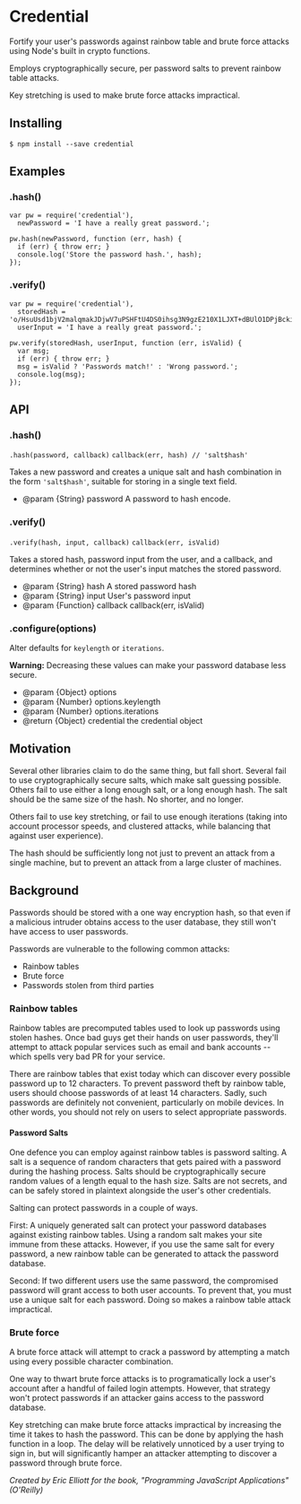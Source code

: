 # Credential

Fortify your user's passwords against rainbow table and brute force attacks using Node's built in crypto functions.

Employs cryptographically secure, per password salts to prevent rainbow table attacks.

Key stretching is used to make brute force attacks impractical.

## Installing

```
$ npm install --save credential
```

## Examples

### .hash()

```
var pw = require('credential'),
  newPassword = 'I have a really great password.';

pw.hash(newPassword, function (err, hash) {
  if (err) { throw err; }
  console.log('Store the password hash.', hash);
});
```

### .verify()

```
var pw = require('credential'),
  storedHash = 'o/HsuUsd1bjV2malqmakJDjwV7uPSHFtU4DS0ihsg3N9gzE210X1LJXT+dBUlO1DPjBckiWgwP680C89IKRxlQW0$pdkrKzyYRQLm07ZyU5T0wJS4FaxPQLg2j29XMF4ptY8hYH+eQ0XQDY89mdKFHBPZF5D6NDeynXqd2dhS7nDeaN7p',
  userInput = 'I have a really great password.';

pw.verify(storedHash, userInput, function (err, isValid) {
  var msg;
  if (err) { throw err; }
  msg = isValid ? 'Passwords match!' : 'Wrong password.';
  console.log(msg);
});
```

## API

### .hash()

`.hash(password, callback)`
`callback(err, hash) // 'salt$hash'`

Takes a new password and creates a unique salt and hash combination in the form `'salt$hash'`, suitable for storing in a single text field.

* @param {String} password  A password to hash encode.


### .verify()

`.verify(hash, input, callback)`
`callback(err, isValid)`

Takes a stored hash, password input from the user, and a callback, and determines whether or not the user's input matches the stored password.

* @param  {String}   hash     A stored password hash
* @param  {String}   input    User's password input
* @param  {Function} callback callback(err, isValid)


### .configure(options)

Alter defaults for `keylength` or `iterations`.

**Warning:** Decreasing these values can make your password
database less secure.

* @param  {Object} options
* @param  {Number} options.keylength
* @param  {Number} options.iterations
* @return {Object} credential  the credential object


## Motivation

Several other libraries claim to do the same thing, but fall short. Several fail to use cryptographically secure salts, which make salt guessing possible. Others fail to use either a long enough salt, or a long enough hash. The salt should be the same size of the hash. No shorter, and no longer.

Others fail to use key stretching, or fail to use enough iterations (taking into account processor speeds, and clustered attacks, while balancing that against user experience).

The hash should be sufficiently long not just to prevent an attack from a single machine, but to prevent an attack from a large cluster of machines.

## Background

Passwords should be stored with a one way encryption hash, so that even if a malicious intruder obtains access to the user database, they still won't have access to user passwords.

Passwords are vulnerable to the following common attacks:

* Rainbow tables
* Brute force
* Passwords stolen from third parties

### Rainbow tables

Rainbow tables are precomputed tables used to look up passwords using stolen hashes. Once bad guys get their hands on user passwords, they'll attempt to attack popular services such as email and bank accounts -- which spells very bad PR for your service.

There are rainbow tables that exist today which can discover every possible password up to 12 characters. To prevent password theft by rainbow table, users should choose passwords of at least 14 characters. Sadly, such passwords are definitely not convenient, particularly on mobile devices. In other words, you should not rely on users to select appropriate passwords.


#### Password Salts

One defence you can employ against rainbow tables is password salting. A salt is a sequence of random characters that gets paired with a password during the hashing process. Salts should be cryptographically secure random values of a length equal to the hash size. Salts are not secrets, and can be safely stored in plaintext alongside the user's other credentials.

Salting can protect passwords in a couple of ways.

First: A uniquely generated salt can protect your password databases against existing rainbow tables. Using a random salt makes your site immune from these attacks. However, if you use the same salt for every password, a new rainbow table can be generated to attack the password database.

Second: If two different users use the same password, the compromised password will grant access to both user accounts. To prevent that, you must use a unique salt for each password. Doing so makes a rainbow table attack impractical.


### Brute force

A brute force attack will attempt to crack a password by attempting a match using every possible character combination.

One way to thwart brute force attacks is to programatically lock a user's account after a handful of failed login attempts. However, that strategy won't protect passwords if an attacker gains access to the password database.

Key stretching can make brute force attacks impractical by increasing the time it takes to hash the password. This can be done by applying the hash function in a loop. The delay will be relatively unnoticed by a user trying to sign in, but will significantly hamper an attacker attempting to discover a password through brute force.

*Created by Eric Elliott for the book, "Programming JavaScript Applications" (O'Reilly)*
